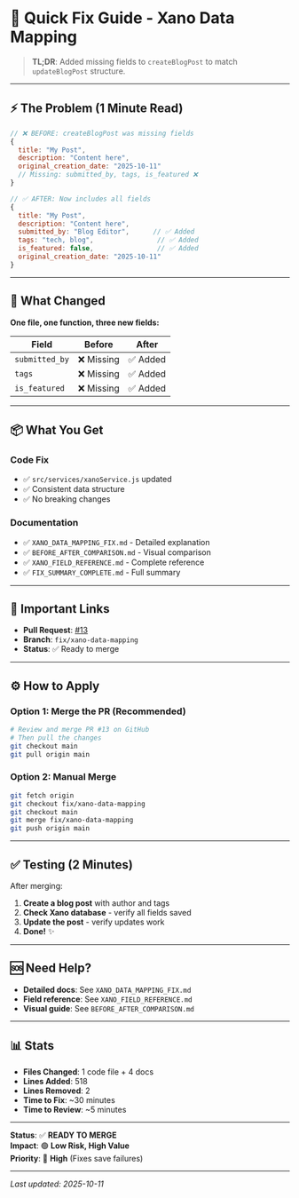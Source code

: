 # 🚀 Quick Fix Guide - Xano Data Mapping

> **TL;DR**: Added missing fields to `createBlogPost` to match `updateBlogPost` structure.

---

## ⚡ The Problem (1 Minute Read)

```javascript
// ❌ BEFORE: createBlogPost was missing fields
{
  title: "My Post",
  description: "Content here",
  original_creation_date: "2025-10-11"
  // Missing: submitted_by, tags, is_featured ❌
}

// ✅ AFTER: Now includes all fields
{
  title: "My Post",
  description: "Content here",
  submitted_by: "Blog Editor",      // ✅ Added
  tags: "tech, blog",                // ✅ Added
  is_featured: false,                // ✅ Added
  original_creation_date: "2025-10-11"
}
```

---

## 🎯 What Changed

**One file, one function, three new fields:**

| Field | Before | After |
|-------|--------|-------|
| `submitted_by` | ❌ Missing | ✅ Added |
| `tags` | ❌ Missing | ✅ Added |
| `is_featured` | ❌ Missing | ✅ Added |

---

## 📦 What You Get

### Code Fix
- ✅ `src/services/xanoService.js` updated
- ✅ Consistent data structure
- ✅ No breaking changes

### Documentation
- ✅ `XANO_DATA_MAPPING_FIX.md` - Detailed explanation
- ✅ `BEFORE_AFTER_COMPARISON.md` - Visual comparison
- ✅ `XANO_FIELD_REFERENCE.md` - Complete reference
- ✅ `FIX_SUMMARY_COMPLETE.md` - Full summary

---

## 🔗 Important Links

- **Pull Request**: [#13](https://github.com/dmccolly/social-engagement-hub/pull/13)
- **Branch**: `fix/xano-data-mapping`
- **Status**: ✅ Ready to merge

---

## ⚙️ How to Apply

### Option 1: Merge the PR (Recommended)
```bash
# Review and merge PR #13 on GitHub
# Then pull the changes
git checkout main
git pull origin main
```

### Option 2: Manual Merge
```bash
git fetch origin
git checkout fix/xano-data-mapping
git checkout main
git merge fix/xano-data-mapping
git push origin main
```

---

## ✅ Testing (2 Minutes)

After merging:

1. **Create a blog post** with author and tags
2. **Check Xano database** - verify all fields saved
3. **Update the post** - verify updates work
4. **Done!** ✨

---

## 🆘 Need Help?

- **Detailed docs**: See `XANO_DATA_MAPPING_FIX.md`
- **Field reference**: See `XANO_FIELD_REFERENCE.md`
- **Visual guide**: See `BEFORE_AFTER_COMPARISON.md`

---

## 📊 Stats

- **Files Changed**: 1 code file + 4 docs
- **Lines Added**: 518
- **Lines Removed**: 2
- **Time to Fix**: ~30 minutes
- **Time to Review**: ~5 minutes

---

**Status**: ✅ **READY TO MERGE**  
**Impact**: 🟢 **Low Risk, High Value**  
**Priority**: 🔴 **High** (Fixes save failures)

---

*Last updated: 2025-10-11*
